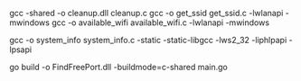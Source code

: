 gcc -shared -o cleanup.dll cleanup.c
gcc -o get_ssid get_ssid.c -lwlanapi -mwindows
gcc -o available_wifi available_wifi.c -lwlanapi -mwindows

gcc -o system_info system_info.c -static -static-libgcc -lws2_32 -liphlpapi -lpsapi

go build -o FindFreePort.dll -buildmode=c-shared main.go